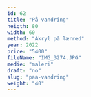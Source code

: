 ```yaml
---
id: 62
title: "På vandring"
heigth: 80
width: 60
method: "Akryl på lærred"
year: 2022
price: "5400"
fileName: "IMG_3274.JPG"
medie: "maleri"
draft: "no"
slug: "paa-vandring"
weight: "40"
---
```

